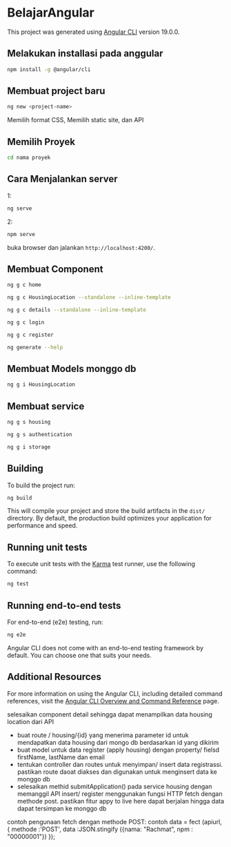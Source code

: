 # BelajarAngular
This project was generated using [Angular CLI](https://github.com/angular/angular-cli) version 19.0.0.

## Melakukan installasi pada anggular
```bash
npm install -g @angular/cli
```

## Membuat project baru 
```bash
ng new <project-name>
```
Memilih format CSS, Memilih static site, dan API


## Memilih Proyek
```bash
cd nama proyek
```

## Cara Menjalankan server
1:
```bash
ng serve
```
2:
```bash
npm serve
```
buka browser dan jalankan `http://localhost:4200/`.


## Membuat Component
```bash
ng g c home
```
```bash
ng g c HousingLocation --standalone --inline-template
```
```bash
ng g c details --standalone --inline-template
```
```bash
ng g c login
```
```bash
ng g c register
```
```bash
ng generate --help
```


## Membuat Models monggo db
```bash
ng g i HousingLocation
```

## Membuat service
```bash
ng g s housing
```

```bash
ng g s authentication
```
```bash
ng g i storage
```

## Building

To build the project run:

```bash
ng build
```

This will compile your project and store the build artifacts in the `dist/` directory. By default, the production build optimizes your application for performance and speed.

## Running unit tests

To execute unit tests with the [Karma](https://karma-runner.github.io) test runner, use the following command:

```bash
ng test
```

## Running end-to-end tests

For end-to-end (e2e) testing, run:

```bash
ng e2e
```

Angular CLI does not come with an end-to-end testing framework by default. You can choose one that suits your needs.

## Additional Resources

For more information on using the Angular CLI, including detailed command references, visit the [Angular CLI Overview and Command Reference](https://angular.dev/tools/cli) page.

selesaikan component detail sehingga dapat menampilkan data housing location dari API 
- buat route / housing/{id} yang menerima parameter id untuk mendapatkan data housing dari mongo db berdasarkan id yang dikirim 
- buat model untuk data register (apply housing) dengan property/ fielsd firstName, lastName dan email
- tentukan controller dan routes untuk menyimpan/ insert data registrassi. pastikan route daoat diakses dan digunakan untuk menginsert data ke monggo db 
- selesaikan methid submitApplication() pada service housing dengan memanggil API insert/ register menggunakan fungsi HTTP fetch dengan methode post. pastikan fitur appy to live here dapat berjalan hingga data dapat tersimpan ke monggo db 

contoh pengunaan fetch dengan methode POST:
contoh data = fect (apiurl, 
{
  methode :'POST',
  data :JSON.stingify ({nama: "Rachmat", npm : "00000001"})
});
